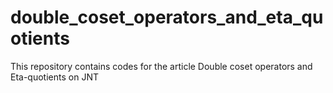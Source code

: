# double_coset_operators_and_eta_quotients
This repository contains codes for the article Double coset operators and Eta-quotients on JNT
